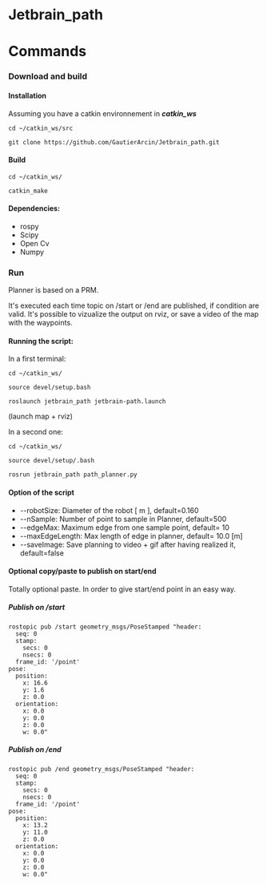 # Jetbrain_path


# Commands

### Download and build

#### Installation

Assuming you have a catkin environnement in ***catkin_ws***

`cd ~/catkin_ws/src`

`git clone https://github.com/GautierArcin/Jetbrain_path.git`

#### Build

`cd ~/catkin_ws/`

`catkin_make`

#### Dependencies: 
* rospy
* Scipy
* Open Cv
* Numpy

### Run

Planner is based on a PRM.

It's executed each time topic on /start or /end are published, if condition are valid.
It's possible to vizualize the output on rviz, or save a video of the map with the waypoints.

#### Running the script:

In a first terminal: 


`cd ~/catkin_ws/`

`source devel/setup.bash`

`roslaunch jetbrain_path jetbrain-path.launch`

(launch map + rviz)

In a second one: 

`cd ~/catkin_ws/`

`source devel/setup/.bash`

`rosrun jetbrain_path path_planner.py`


#### Option of the script

* --robotSize: Diameter of the robot \[ m \], default=0.160
* --nSample: Number of point to sample in Planner, default=500
* --edgeMax: Maximum edge from one sample point, default= 10
* --maxEdgeLength: Max length of edge in planner, default= 10.0 [m]
* --saveImage: Save planning to video + gif after having realized it, default=false

#### Optional copy/paste to publish on start/end 

Totally optional paste. In order to give start/end point in an easy way.
 
##### Publish on /start

```
rostopic pub /start geometry_msgs/PoseStamped "header:
  seq: 0
  stamp:
    secs: 0
    nsecs: 0
  frame_id: '/point'
pose:
  position:
    x: 16.6
    y: 1.6
    z: 0.0
  orientation:
    x: 0.0
    y: 0.0
    z: 0.0
    w: 0.0" 
 ```

 
##### Publish on /end

```
rostopic pub /end geometry_msgs/PoseStamped "header:
  seq: 0
  stamp:
    secs: 0
    nsecs: 0
  frame_id: '/point'
pose:
  position:
    x: 13.2
    y: 11.0
    z: 0.0
  orientation:
    x: 0.0
    y: 0.0
    z: 0.0
    w: 0.0" 
```
